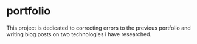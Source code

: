 # portfolio 
This project is dedicated to correcting errors to the previous portfolio and writing blog posts on two technologies i have researched.

